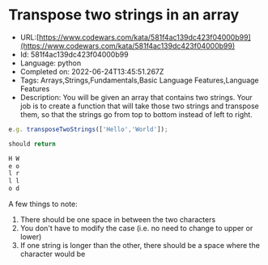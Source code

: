# Transpose two strings in an array

 - URL:[https://www.codewars.com/kata/581f4ac139dc423f04000b99](https://www.codewars.com/kata/581f4ac139dc423f04000b99)
 - Id: 581f4ac139dc423f04000b99
 - Language: python
 - Completed on: 2022-06-24T13:45:51.267Z
 - Tags: Arrays,Strings,Fundamentals,Basic Language Features,Language Features
 - Description:
You will be given an array that contains two strings. Your job is to create a function that will take those two strings and transpose them, so that the strings go from top to bottom instead of left to right.
```javascript
e.g. transposeTwoStrings(['Hello','World']);

should return

H W  
e o  
l r  
l l  
o d
```
A few things to note:

1. There should be one space in between the two characters
2. You don't have to modify the case (i.e. no need to change to upper or lower)
3. If one string is longer than the other, there should be a space where the character would be

